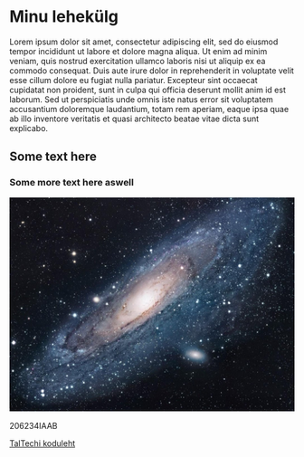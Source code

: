  <!DOCTYPE html>
<html>
<head>
<title>Minu leht</title>
</head>
<body>

  <h1>Minu lehekülg</h1>
  <p>Lorem ipsum dolor sit amet, consectetur adipiscing elit, sed do eiusmod tempor incididunt ut labore et dolore magna aliqua. Ut enim ad minim veniam, quis nostrud exercitation ullamco laboris nisi ut aliquip ex ea commodo consequat. Duis aute irure dolor in reprehenderit in voluptate velit esse cillum dolore eu fugiat nulla pariatur. Excepteur sint occaecat cupidatat non proident, sunt in culpa qui officia deserunt mollit anim id est laborum. Sed ut perspiciatis unde omnis iste natus error sit voluptatem accusantium doloremque laudantium, totam rem aperiam, eaque ipsa quae ab illo inventore veritatis et quasi architecto beatae vitae dicta sunt explicabo.</p>
  
  <tabel>
    <tr>
      <h2>Some text here</h2>
    </tr>
    <tr>
      <h3>Some more text here aswell</h3>
    </tr>
  </tabel>
  <img src=space.jpg alt="space">
</body>

<footer>
  <p>206234IAAB</p>
  
  <a href="https://taltech.ee/">TalTechi koduleht</a>
</footer>
</html> 
